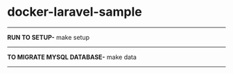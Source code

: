# docker-laravel-sample
---
**RUN TO SETUP-**
make setup

---
**TO MIGRATE MYSQL DATABASE-**
make data

---
